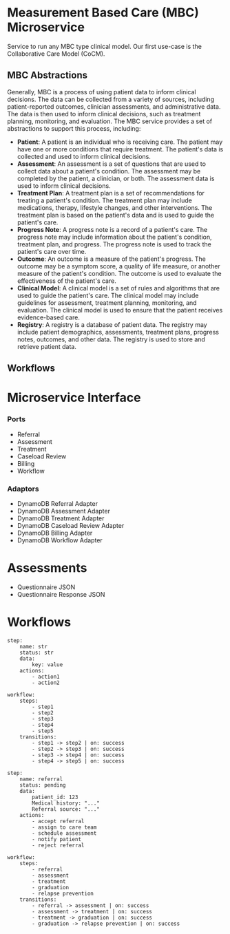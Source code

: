 # Measurement Based Care (MBC) Microservice

Service to run any MBC type clinical model. Our first use-case is the Collaborative Care Model (CoCM).

## MBC Abstractions
Generally, MBC is a process of using patient data to inform clinical decisions. The data can be collected from a variety of sources, including patient-reported outcomes, clinician assessments, and administrative data. The data is then used to inform clinical decisions, such as treatment planning, monitoring, and evaluation. The MBC service provides a set of abstractions to support this process, including:

- **Patient**: A patient is an individual who is receiving care. The patient may have one or more conditions that require treatment. The patient's data is collected and used to inform clinical decisions.
- **Assessment**: An assessment is a set of questions that are used to collect data about a patient's condition. The assessment may be completed by the patient, a clinician, or both. The assessment data is used to inform clinical decisions.
- **Treatment Plan**: A treatment plan is a set of recommendations for treating a patient's condition. The treatment plan may include medications, therapy, lifestyle changes, and other interventions. The treatment plan is based on the patient's data and is used to guide the patient's care.
- **Progress Note**: A progress note is a record of a patient's care. The progress note may include information about the patient's condition, treatment plan, and progress. The progress note is used to track the patient's care over time.
- **Outcome**: An outcome is a measure of the patient's progress. The outcome may be a symptom score, a quality of life measure, or another measure of the patient's condition. The outcome is used to evaluate the effectiveness of the patient's care.
- **Clinical Model**: A clinical model is a set of rules and algorithms that are used to guide the patient's care. The clinical model may include guidelines for assessment, treatment planning, monitoring, and evaluation. The clinical model is used to ensure that the patient receives evidence-based care.
- **Registry**: A registry is a database of patient data. The registry may include patient demographics, assessments, treatment plans, progress notes, outcomes, and other data. The registry is used to store and retrieve patient data.

## Workflows

# Microservice Interface

### Ports
- Referral
- Assessment
- Treatment
- Caseload Review
- Billing
- Workflow

### Adaptors
- DynamoDB Referral Adapter
- DynamoDB Assessment Adapter
- DynamoDB Treatment Adapter
- DynamoDB Caseload Review Adapter
- DynamoDB Billing Adapter
- DynamoDB Workflow Adapter


# Assessments

* Questionnaire JSON
* Questionnaire Response JSON


# Workflows

```mermaid
step:
    name: str
    status: str
    data:
        key: value
    actions:
        - action1
        - action2
```

```mermaid
workflow:
    steps:
        - step1
        - step2
        - step3
        - step4
        - step5
    transitions:
        - step1 -> step2 | on: success
        - step2 -> step3 | on: success
        - step3 -> step4 | on: success
        - step4 -> step5 | on: success
```

```mermaid
step:
    name: referral
    status: pending
    data:
        patient_id: 123
        Medical history: "..."
        Referral source: "..."
    actions:
        - accept referral
        - assign to care team
        - schedule assessment
        - notify patient
        - reject referral
```

```mermaid
workflow:
    steps:
        - referral
        - assessment
        - treatment
        - graduation
        - relapse prevention
    transitions:
        - referral -> assessment | on: success
        - assessment -> treatment | on: success
        - treatment -> graduation | on: success
        - graduation -> relapse prevention | on: success
```